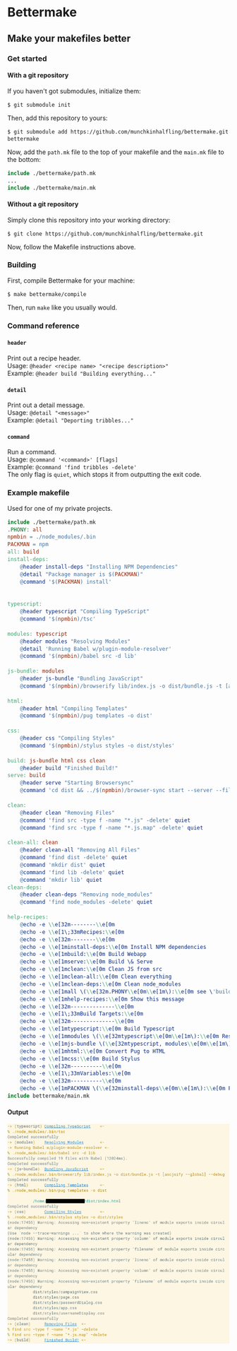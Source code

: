 # Bettermake
## Make your makefiles better
### Get started
#### With a git repository
If you haven't got submodules, initialize them:
```
$ git submodule init
```

Then, add this repository to yours:

```
$ git submodule add https://github.com/munchkinhalfling/bettermake.git bettermake
```

Now, add the `path.mk` file to the top of your makefile and the `main.mk` file to the bottom:
```Makefile
include ./bettermake/path.mk
...
include ./bettermake/main.mk
```
#### Without a git repository
Simply clone this repository into your working directory:
```
$ git clone https://github.com/munchkinhalfling/bettermake.git
```
Now, follow the Makefile instructions above.

### Building
First, compile Bettermake for your machine:
```
$ make bettermake/compile
```
Then, run `make` like you usually would.

### Command reference
#### `header`
Print out a recipe header. \
Usage: `@header <recipe name> "<recipe description>"` \
Example: `@header build "Building everything..."`

#### `detail`
Print out a detail message. \
Usage: `@detail "<message>"` \
Example: `@detail "Deporting tribbles..."`

#### `command`
Run a command. \
Usage: `@command '<command>' [flags]` \
Example: `@command 'find tribbles -delete'` \
The only flag is `quiet`, which stops it from outputting the exit code.

### Example makefile
Used for one of my private projects.
```Makefile
include ./bettermake/path.mk
.PHONY: all
npmbin = ./node_modules/.bin
PACKMAN = npm
all: build
install-deps:
	@header install-deps "Installing NPM Dependencies"
	@detail "Package manager is $(PACKMAN)"
	@command '$(PACKMAN) install'


typescript:
	@header typescript "Compiling TypeScript"
	@command '$(npmbin)/tsc'

modules: typescript
	@header modules "Resolving Modules"
	@detail 'Running Babel w/plugin-module-resolver'
	@command '$(npmbin)/babel src -d lib'

js-bundle: modules
	@header js-bundle "Bundling JavaScript"
	@command '$(npmbin)/browserify lib/index.js -o dist/bundle.js -t [ascjsify --global] --debug'

html:
	@header html "Compiling Templates"
	@command '$(npmbin)/pug templates -o dist'

css:
	@header css "Compiling Styles"
	@command '$(npmbin)/stylus styles -o dist/styles'

build: js-bundle html css clean
	@header build "Finished Build!"
serve: build
	@header serve "Starting Browsersync"
	@command 'cd dist && ../$(npmbin)/browser-sync start --server --files "dist/*" --index index.html'

clean:
	@header clean "Removing Files"
	@command 'find src -type f -name "*.js" -delete' quiet
	@command 'find src -type f -name "*.js.map" -delete' quiet

clean-all: clean
	@header clean-all "Removing All Files"
	@command 'find dist -delete' quiet
	@command 'mkdir dist' quiet
	@command 'find lib -delete' quiet
	@command 'mkdir lib' quiet
clean-deps:
	@header clean-deps "Removing node_modules"
	@command 'find node_modules -delete' quiet

help-recipes:
	@echo -e \\e[32m--------\\e[0m
	@echo -e \\e[1\;33mRecipes:\\e[0m
	@echo -e \\e[32m--------\\e[0m
	@echo -e \\e[1minstall-deps:\\e[0m Install NPM dependencies
	@echo -e \\e[1mbuild:\\e[0m Build Webapp
	@echo -e \\e[1mserve:\\e[0m Build \& Serve
	@echo -e \\e[1mclean:\\e[0m Clean JS from src
	@echo -e \\e[1mclean-all:\\e[0m Clean everything
	@echo -e \\e[1mclean-deps:\\e[0m Clean node_modules
	@echo -e \\e[1mall \(\\e[32m.PHONY\\e[0m\\e[1m\):\\e[0m see \'build\'
	@echo -e \\e[1mhelp-recipes:\\e[0m Show this message
	@echo -e \\e[32m--------------\\e[0m
	@echo -e \\e[1\;33mBuild Targets:\\e[0m
	@echo -e \\e[32m--------------\\e[0m
	@echo -e \\e[1mtypescript:\\e[0m Build Typescript
	@echo -e \\e[1mmodules \(\\e[32mtypescript\\e[0m\\e[1m\):\\e[0m Resolve Modules
	@echo -e \\e[1mjs-bundle \(\\e[32mtypescript, modules\\e[0m\\e[1m\):\\e[0m Bundle JavaScript w\/ Browserify
	@echo -e \\e[1mhtml:\\e[0m Convert Pug to HTML
	@echo -e \\e[1mcss:\\e[0m Build Stylus
	@echo -e \\e[32m----------\\e[0m
	@echo -e \\e[1\;33mVariables:\\e[0m
	@echo -e \\e[32m----------\\e[0m
	@echo -e \\e[1mPACKMAN \(\\e[32minstall-deps\\e[0m\\e[1m\):\\e[0m Package manager to use. Default is \'npm\'. \(eg. \'yarn\', \'pnpm\', \'npm\', etc.\)
include bettermake/main.mk
```
#### Output
<img src="image72.png"></img>
